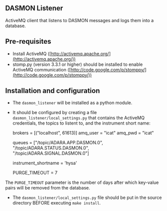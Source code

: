 DASMON Listener
---------------

ActiveMQ client that listens to DASMON messages and logs them into a database.

## Pre-requisites
- Install ActiveMQ ([http://activemq.apache.org/](http://activemq.apache.org/))
- stomp.py (version 3.3.1 or higher) should be installed to enable ActiveMQ communication ([http://code.google.com/p/stomppy/](http://code.google.com/p/stomppy/))

## Installation and configuration
- The `dasmon_listener` will be installed as a python module.
- It should be configured by creating a file `dasmon_listener/local_settings.py`
that contains the ActiveMQ credentials, the topics to listent to, and the instrument short name:

	brokers = [("localhost", 61613)]
	amq_user = "icat"
	amq_pwd = "icat"

	queues = ["/topic/ADARA.APP.DASMON.0",
	          "/topic/ADARA.STATUS.DASMON.0",
	          "/topic/ADARA.SIGNAL.DASMON.0"]

	instrument_shortname = 'hysa'

	PURGE_TIMEOUT = 7
	
The `PURGE_TIMEOUT` parameter is the number of days after which key-value pairs will be removed
from the database.
- The `dasmon_listener/local_settings.py` file should be put in the source directory BEFORE
executing `make install`.